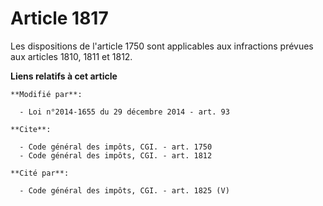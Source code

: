 # Article 1817

Les dispositions de l'article 1750 sont applicables aux infractions prévues aux  articles 1810, 1811 et 1812.

**Liens relatifs à cet article**

	**Modifié par**:

	  - Loi n°2014-1655 du 29 décembre 2014 - art. 93

	**Cite**:

	  - Code général des impôts, CGI. - art. 1750
	  - Code général des impôts, CGI. - art. 1812

	**Cité par**:

	  - Code général des impôts, CGI. - art. 1825 (V)
